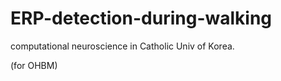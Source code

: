 # ERP-detection-during-walking
computational neuroscience in Catholic Univ of Korea. 

(for OHBM)


